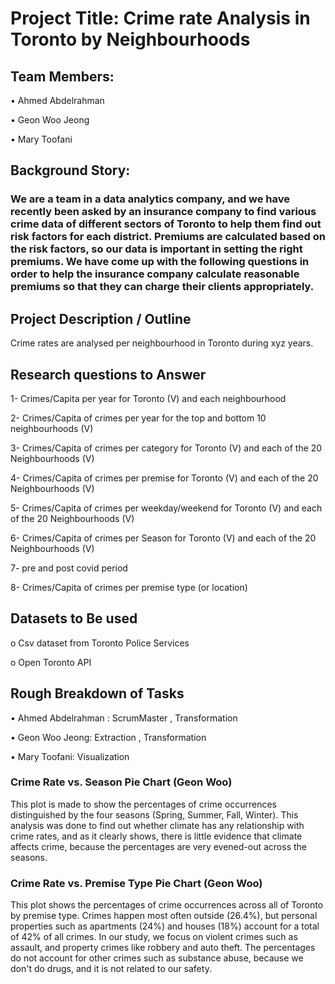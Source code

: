 
# Project Title: Crime rate Analysis in Toronto by Neighbourhoods 

## Team Members:

•	Ahmed Abdelrahman

•	Geon Woo Jeong

•	Mary Toofani

## Background Story: 

### We are a team in a data analytics company, and we have recently been asked by an insurance company to find various crime data of different sectors of Toronto to help them find out risk factors for each district. Premiums are calculated based on the risk factors, so our data is important in setting the right premiums. We have come up with the following questions in order to help the insurance company calculate reasonable premiums so that they can charge their clients appropriately. 

##	Project Description / Outline

Crime rates are analysed per neighbourhood in Toronto during xyz years.

## Research questions to Answer

1- Crimes/Capita per year for Toronto (V) and each neighbourhood

2- Crimes/Capita of crimes per year for the top and bottom 10 neighbourhoods (V)

3- Crimes/Capita of crimes per category for Toronto (V) and each of the 20 Neighbourhoods (V)

4- Crimes/Capita of crimes per premise for Toronto (V) and each of the 20 Neighbourhoods (V)

5- Crimes/Capita of crimes per weekday/weekend for Toronto (V) and each of the 20 Neighbourhoods (V)

6- Crimes/Capita of crimes per Season for Toronto (V) and each of the 20 Neighbourhoods (V)

7- pre and post covid period

8- Crimes/Capita of crimes per premise type (or location)


##	Datasets to Be used

o	Csv dataset from Toronto Police Services

o	Open Toronto API

## Rough Breakdown of Tasks

•	Ahmed Abdelrahman : ScrumMaster , Transformation

•	Geon Woo Jeong: Extraction , Transformation

•	Mary Toofani: Visualization


### Crime Rate vs. Season Pie Chart (Geon Woo) 
This plot is made to show the percentages of crime occurrences distinguished by the four seasons (Spring, Summer, Fall, Winter). This analysis was done to find out whether climate has any relationship with crime rates, and as it clearly shows, there is little evidence that climate affects crime, because the percentages are very evened-out across the seasons. 

### Crime Rate vs. Premise Type Pie Chart (Geon Woo)
This plot shows the percentages of crime occurrences across all of Toronto by premise type. Crimes happen most often outside (26.4%), but personal properties such as apartments (24%) and houses (18%) account for a total of 42% of all crimes. In our study, we focus on violent crimes such as assault, and property crimes like robbery and auto theft. The percentages do not account for other crimes such as substance abuse, because we don't do drugs, and it is not related to our safety. 
